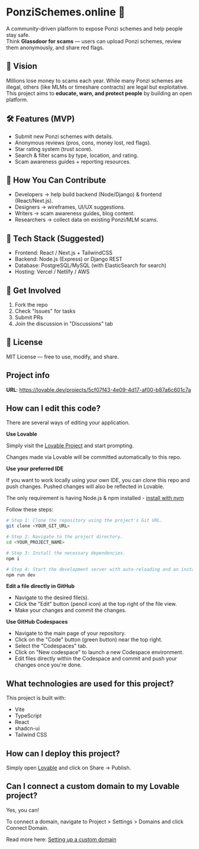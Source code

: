 # PonziSchemes.online 🚨
A community-driven platform to expose Ponzi schemes and help people stay safe.  
Think **Glassdoor for scams** — users can upload Ponzi schemes, review them anonymously, and share red flags.  

## 🎯 Vision
Millions lose money to scams each year. While many Ponzi schemes are illegal, others (like MLMs or timeshare contracts) are legal but exploitative.  
This project aims to **educate, warn, and protect people** by building an open platform.

## 🛠 Features (MVP)
- Submit new Ponzi schemes with details.
- Anonymous reviews (pros, cons, money lost, red flags).
- Star rating system (trust score).
- Search & filter scams by type, location, and rating.
- Scam awareness guides + reporting resources.

## 🤝 How You Can Contribute
- Developers → help build backend (Node/Django) & frontend (React/Next.js).  
- Designers → wireframes, UI/UX suggestions.  
- Writers → scam awareness guides, blog content.  
- Researchers → collect data on existing Ponzi/MLM scams.  

## 🚀 Tech Stack (Suggested)
- Frontend: React / Next.js + TailwindCSS  
- Backend: Node.js (Express) or Django REST  
- Database: PostgreSQL/MySQL (with ElasticSearch for search)  
- Hosting: Vercel / Netlify / AWS  

## 📌 Get Involved
1. Fork the repo  
2. Check "Issues" for tasks  
3. Submit PRs  
4. Join the discussion in "Discussions" tab  

## 📜 License
MIT License — free to use, modify, and share.


## Project info

**URL**: https://lovable.dev/projects/5cf07f43-4e09-4d17-af00-b87a6c601c7a

## How can I edit this code?

There are several ways of editing your application.

**Use Lovable**

Simply visit the [Lovable Project](https://lovable.dev/projects/5cf07f43-4e09-4d17-af00-b87a6c601c7a) and start prompting.

Changes made via Lovable will be committed automatically to this repo.

**Use your preferred IDE**

If you want to work locally using your own IDE, you can clone this repo and push changes. Pushed changes will also be reflected in Lovable.

The only requirement is having Node.js & npm installed - [install with nvm](https://github.com/nvm-sh/nvm#installing-and-updating)

Follow these steps:

```sh
# Step 1: Clone the repository using the project's Git URL.
git clone <YOUR_GIT_URL>

# Step 2: Navigate to the project directory.
cd <YOUR_PROJECT_NAME>

# Step 3: Install the necessary dependencies.
npm i

# Step 4: Start the development server with auto-reloading and an instant preview.
npm run dev
```

**Edit a file directly in GitHub**

- Navigate to the desired file(s).
- Click the "Edit" button (pencil icon) at the top right of the file view.
- Make your changes and commit the changes.

**Use GitHub Codespaces**

- Navigate to the main page of your repository.
- Click on the "Code" button (green button) near the top right.
- Select the "Codespaces" tab.
- Click on "New codespace" to launch a new Codespace environment.
- Edit files directly within the Codespace and commit and push your changes once you're done.

## What technologies are used for this project?

This project is built with:

- Vite
- TypeScript
- React
- shadcn-ui
- Tailwind CSS

## How can I deploy this project?

Simply open [Lovable](https://lovable.dev/projects/5cf07f43-4e09-4d17-af00-b87a6c601c7a) and click on Share -> Publish.

## Can I connect a custom domain to my Lovable project?

Yes, you can!

To connect a domain, navigate to Project > Settings > Domains and click Connect Domain.

Read more here: [Setting up a custom domain](https://docs.lovable.dev/tips-tricks/custom-domain#step-by-step-guide)
